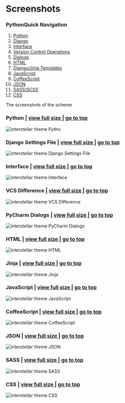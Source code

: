 # Screenshots

### <a name="top">PythonQuick Navigation</a>

1. [Python](#python)
1. [Django](#settings)
1. [Interface](#interface)
1. [Version Control Operations](#vcs)
1. [Dialogs](#dialogs)
1. [HTML](#html)
1. [Django/Jinja Templates](#jinja)
1. [JavaScript](#js)
1. [CoffeeScript](#coffee)
1. [JSON](#json)
1. [SASS/SCSS](#sass)
1. [CSS](#css)

The screenshots of the scheme

### <a name="python">Python</a> | [view full size ][1] | [go to top](#top) 
![interstellar theme Pytho][1]
### <a name="settings">Django Settings File</a>  | [view full size ][2] | [go to top](#top) 
![interstellar theme Django Settings File][2]
### <a name="interface">Interface</a>  | [view full size ][3] | [go to top](#top) 
![interstellar theme Interface][3]
### <a name="vcs">VCS Difference</a>  | [view full size ][4] | [go to top](#top) 
![interstellar theme VCS Difference][4]
### <a name="dialogs">PyCharm Dialogs</a>  | [view full size ][5] | [go to top](#top) 
![interstellar theme PyCharm Dialogs][5]
### <a name="html">HTML</a>  | [view full size ][6] | [go to top](#top) 
![interstellar theme HTML][6]
### <a name="jinja">Jinja</a>  | [view full size ][7] | [go to top](#top) 
![interstellar theme Jinja][7]
### <a name="js">JavaScript</a>  | [view full size ][8] | [go to top](#top) 
![interstellar theme JavaScript][8]
### <a name="coffee">CoffeeScript</a>  | [view full size ][9] | [go to top](#top) 
![interstellar theme CoffeeScript][9]
### <a name="json">JSON</a>  | [view full size ][10] | [go to top](#top) 
![interstellar theme JSON][10]
### <a name="sass">SASS</a>  | [view full size ][11] | [go to top](#top) 
![interstellar theme SASS][11]
### <a name="css">CSS</a>  | [view full size ][12] | [go to top](#top) 
![interstellar theme CSS][12]








[1]: https://raw.githubusercontent.com/biwin/interstellar/master/screenshots/classes%20and%20functions.png
[2]: https://raw.githubusercontent.com/biwin/interstellar/master/screenshots/settings.png
[3]: https://raw.githubusercontent.com/biwin/interstellar/master/screenshots/systemmenus.png
[4]: https://raw.githubusercontent.com/biwin/interstellar/master/screenshots/vcs%20difference.png
[5]: https://raw.githubusercontent.com/biwin/interstellar/master/screenshots/dialogs.png
[6]: https://raw.githubusercontent.com/biwin/interstellar/master/screenshots/templates.png
[7]: https://raw.githubusercontent.com/biwin/interstellar/master/screenshots/jinjatemplate.png
[8]: https://raw.githubusercontent.com/biwin/interstellar/master/screenshots/javascript.png
[9]: https://raw.githubusercontent.com/biwin/interstellar/master/screenshots/coffee.png
[10]: https://raw.githubusercontent.com/biwin/interstellar/master/screenshots/json.png
[11]: https://raw.githubusercontent.com/biwin/interstellar/master/screenshots/sass.png
[12]: https://raw.githubusercontent.com/biwin/interstellar/master/screenshots/css.png